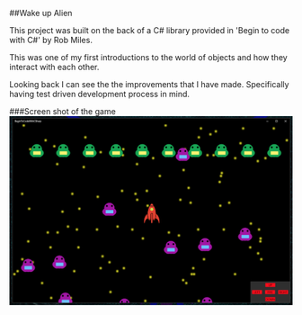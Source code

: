 ##Wake up Alien

This project was built on the back of a C# library provided in 'Begin to code with C#'
by Rob Miles.

This was one of my first introductions to the world of objects and how they
interact with each other.

Looking back I can see the the improvements that I have made. Specifically having
test driven development process in mind.

###Screen shot of the game
![Alt text](img/wakeupalien.png)
